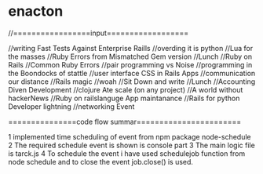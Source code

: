 # enacton

//=================input==================


//writing Fast Tests Against Enterprise Raills
//overding it is python
//Lua for the masses
//Ruby Errors from Mismatched Gem version
//Lunch
//Ruby on Rails
//Common Ruby Errors
//pair programming vs Noise
//programming in  the Boondocks of stattle
//user interface CSS in Rails Apps
//communication our distance
//Rails magic
//woah
//Sit Down and write
//Lunch
//Accounting Diven Development
//clojure Ate scale (on any project)
//A world without hackerNews 
//Ruby on railslanguge App maintanance
//Rails for python Developer lightning
//networking Event


===============code flow  summar=======================

1 implemented time scheduling of event from  npm package node-schedule
2 The required  schedule event is shown is console part
3 The main logic file is tarck.js 
4 To schedule the event i have used schedulejob function from node schedule and to close the event job.close() is used.

